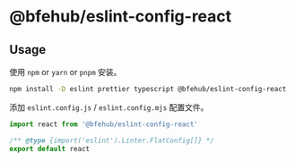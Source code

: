 # @bfehub/eslint-config-react

## Usage

使用 `npm` or `yarn` or `pnpm` 安装。

```sh
npm install -D eslint prettier typescript @bfehub/eslint-config-react
```

添加 `eslint.config.js` / `eslint.config.mjs` 配置文件。

```js
import react from '@bfehub/eslint-config-react'

/** @type {import('eslint').Linter.FlatConfig[]} */
export default react
```
